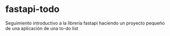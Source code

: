 # fastapi-todo
Seguimiento introductivo a la librería fastapi haciendo un proyecto pequeño de una aplicación de una to-do list
